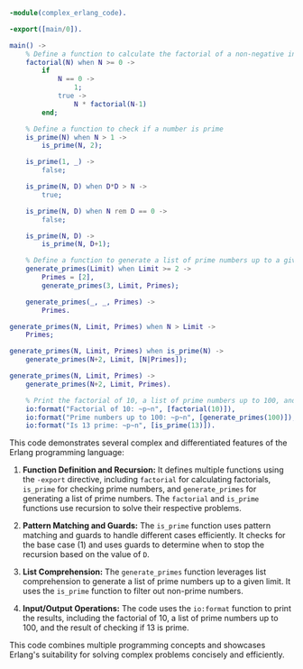 ```erlang
-module(complex_erlang_code).

-export([main/0]).

main() ->
    % Define a function to calculate the factorial of a non-negative integer
    factorial(N) when N >= 0 ->
        if
            N == 0 ->
                1;
            true ->
                N * factorial(N-1)
        end;

    % Define a function to check if a number is prime
    is_prime(N) when N > 1 ->
        is_prime(N, 2);

    is_prime(1, _) ->
        false;

    is_prime(N, D) when D*D > N ->
        true;

    is_prime(N, D) when N rem D == 0 ->
        false;

    is_prime(N, D) ->
        is_prime(N, D+1);

    % Define a function to generate a list of prime numbers up to a given limit
    generate_primes(Limit) when Limit >= 2 ->
        Primes = [2],
        generate_primes(3, Limit, Primes);

    generate_primes(_, _, Primes) ->
        Primes.

generate_primes(N, Limit, Primes) when N > Limit ->
    Primes;

generate_primes(N, Limit, Primes) when is_prime(N) ->
    generate_primes(N+2, Limit, [N|Primes]);

generate_primes(N, Limit, Primes) ->
    generate_primes(N+2, Limit, Primes).

    % Print the factorial of 10, a list of prime numbers up to 100, and the result of checking if 13 is prime
    io:format("Factorial of 10: ~p~n", [factorial(10)]),
    io:format("Prime numbers up to 100: ~p~n", [generate_primes(100)]),
    io:format("Is 13 prime: ~p~n", [is_prime(13)]).
```

This code demonstrates several complex and differentiated features of the Erlang programming language:

1. **Function Definition and Recursion:** It defines multiple functions using the `-export` directive, including `factorial` for calculating factorials, `is_prime` for checking prime numbers, and `generate_primes` for generating a list of prime numbers. The `factorial` and `is_prime` functions use recursion to solve their respective problems.

2. **Pattern Matching and Guards:** The `is_prime` function uses pattern matching and guards to handle different cases efficiently. It checks for the base case (1) and uses guards to determine when to stop the recursion based on the value of `D`.

3. **List Comprehension:** The `generate_primes` function leverages list comprehension to generate a list of prime numbers up to a given limit. It uses the `is_prime` function to filter out non-prime numbers.

4. **Input/Output Operations:** The code uses the `io:format` function to print the results, including the factorial of 10, a list of prime numbers up to 100, and the result of checking if 13 is prime.

This code combines multiple programming concepts and showcases Erlang's suitability for solving complex problems concisely and efficiently.